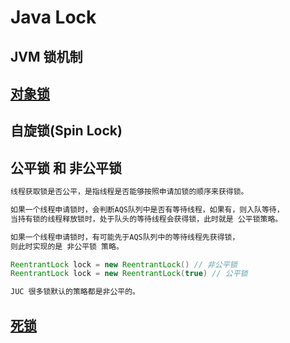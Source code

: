 # Java Lock

## JVM 锁机制

## [对象锁](Object-Lock.md)
## 自旋锁(Spin Lock)

## 公平锁 和 非公平锁
```md
线程获取锁是否公平，是指线程是否能够按照申请加锁的顺序来获得锁。

如果一个线程申请锁时，会判断AQS队列中是否有等待线程，如果有，则入队等待，
当持有锁的线程释放锁时，处于队头的等待线程会获得锁，此时就是 公平锁策略。

如果一个线程申请锁时，有可能先于AQS队列中的等待线程先获得锁，
则此时实现的是 非公平锁 策略。
```
```java
ReentrantLock lock = new ReentrantLock() // 非公平锁
ReentrantLock lock = new ReentrantLock(true) // 公平锁

JUC 很多锁默认的策略都是非公平的。
```

## [死锁](DeadLock.md)
